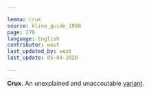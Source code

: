 ```yaml
---

lemma: crux
source: kline_guide_1998
page: 270
language: English
contributor: wout
last_updated_by: wout
last_update: 05-04-2020

---
```


**Crux.** An unexplained and unaccoutable [variant](variant.html).
